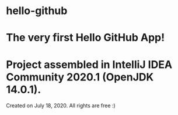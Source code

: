 # hello-github
# The very first Hello GitHub App! 
# Project assembled in IntelliJ IDEA Community 2020.1 (OpenJDK 14.0.1).

Created on July 18, 2020. All rights are free :)
